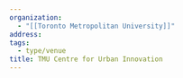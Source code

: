 ```yaml
---
organization:
  - "[[Toronto Metropolitan University]]"
address:
tags:
  - type/venue
title: TMU Centre for Urban Innovation
---
```

